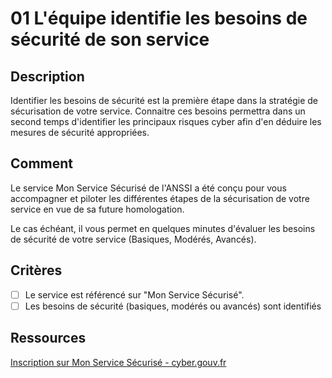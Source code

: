 # 01 L'équipe identifie les besoins de sécurité de son service

## Description

Identifier les besoins de sécurité est la première étape dans la stratégie de
sécurisation de votre service. Connaitre ces besoins permettra dans un second
temps d'identifier les principaux risques cyber afin d'en déduire les mesures
de sécurité appropriées.

## Comment

Le service Mon Service Sécurisé de l'ANSSI a été conçu pour vous accompagner et
piloter les différentes étapes de la sécurisation de votre service en vue de sa
future homologation.

Le cas échéant, il vous permet en quelques minutes d'évaluer les besoins de
sécurité de votre service (Basiques, Modérés, Avancés).

## Critères

- [ ] Le service est référencé sur "Mon Service Sécurisé".
- [ ] Les besoins de sécurité (basiques, modérés ou avancés) sont identifiés

## Ressources

[Inscription sur Mon Service Sécurisé - cyber.gouv.fr](https://monservicesecurise.cyber.gouv.fr/inscription)